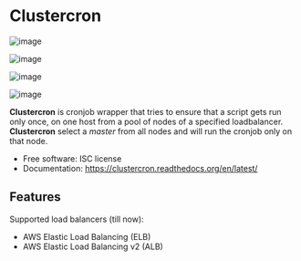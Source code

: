 # Clustercron


![image](https://img.shields.io/pypi/v/clustercron.svg%0A%20%20%20%20%20:target:%20https://pypi.python.org/pypi/clustercron)

![image](https://img.shields.io/travis/maartenq/clustercron.svg%0A%20%20%20%20%20:target:%20https://travis-ci.org/maartenq/clustercron)

![image](https://readthedocs.org/projects/clustercron/badge/?version=latest%0A%20%20%20%20%20:target:%20https://clustercron.readthedocs.io/en/latest/?badge=latest%0A%20%20%20%20%20:alt:%20Documentation%20Status)

![image](https://codecov.io/github/maartenq/clustercron/coverage.svg?branch=master%0A%20%20%20%20%20:target:%20https://codecov.io/github/maartenq/clustercron?branch=master)

**Clustercron** is cronjob wrapper that tries to ensure that a script gets run
only once, on one host from a pool of nodes of a specified loadbalancer.
**Clustercron** select a *master* from all nodes and will run the cronjob only
on that node.

*   Free software: ISC license
*   Documentation: <https://clustercron.readthedocs.org/en/latest/>

## Features

Supported load balancers (till now):

* AWS Elastic Load Balancing (ELB)
* AWS Elastic Load Balancing v2 (ALB)
